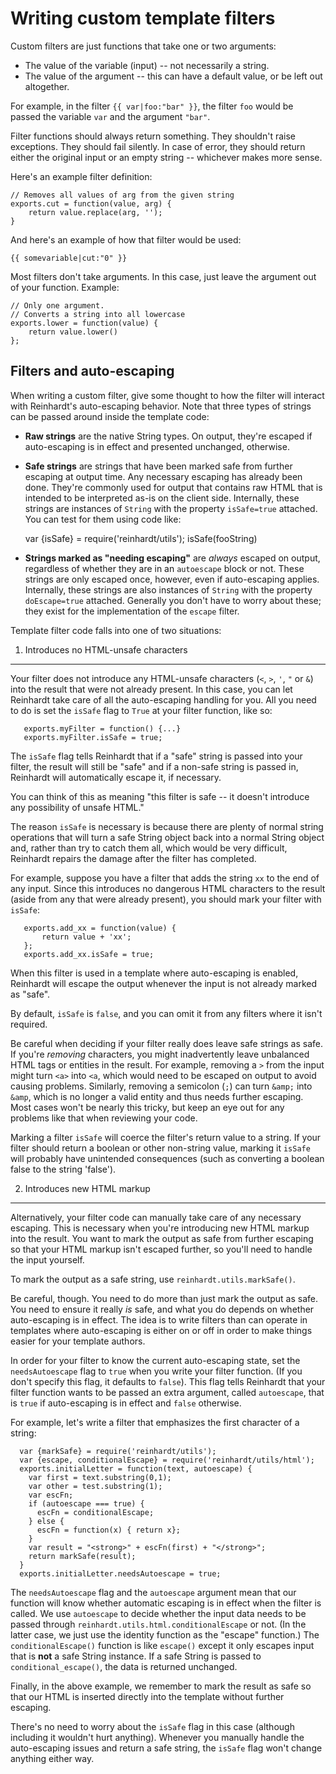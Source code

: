 Writing custom template filters
=================================

Custom filters are just functions that take one or two arguments:

* The value of the variable (input) -- not necessarily a string.
* The value of the argument -- this can have a default value, or be left
  out altogether.

For example, in the filter ``{{ var|foo:"bar" }}``, the filter ``foo`` would be
passed the variable ``var`` and the argument ``"bar"``.

Filter functions should always return something. They shouldn't raise
exceptions. They should fail silently. In case of error, they should return
either the original input or an empty string -- whichever makes more sense.

Here's an example filter definition:

    // Removes all values of arg from the given string
    exports.cut = function(value, arg) {
        return value.replace(arg, '');
    }

And here's an example of how that filter would be used:

    {{ somevariable|cut:"0" }}

Most filters don't take arguments. In this case, just leave the argument out of
your function. Example:


    // Only one argument.
    // Converts a string into all lowercase
    exports.lower = function(value) {
        return value.lower()
    };

Filters and auto-escaping
---------------------------

When writing a custom filter, give some thought to how the filter will interact
with Reinhardt's auto-escaping behavior. Note that three types of strings can be
passed around inside the template code:

* **Raw strings** are the native String types. On output, they're escaped if
auto-escaping is in effect and presented unchanged, otherwise.

* **Safe strings** are strings that have been marked safe from further
escaping at output time. Any necessary escaping has already been done. They're
commonly used for output that contains raw HTML that is intended   to be
interpreted as-is on the client side. Internally, these strings are instances
of `String` with the property `isSafe=true` attached. You can test for them
using code like:

     var {isSafe} = require('reinhardt/utils');
     isSafe(fooString)


* **Strings marked as "needing escaping"** are *always* escaped on output,
regardless of whether they are in an `autoescape` block or   not. These
strings are only escaped once, however, even if auto-escaping applies.
Internally, these strings are also instances of `String` with the property
`doEscape=true` attached. Generally you don't have to worry about these; they
exist for the implementation of the `escape` filter.

Template filter code falls into one of two situations:

1. Introduces no HTML-unsafe characters
-----------------------------------------

Your filter does not introduce any HTML-unsafe characters (``<``, ``>``,
``'``, ``"`` or ``&``) into the result that were not already present. In
this case, you can let Reinhardt take care of all the auto-escaping
handling for you. All you need to do is set the ``isSafe`` flag to ``True``
at your filter function, like so:


       exports.myFilter = function() {...}
       exports.myFilter.isSafe = true;

The `isSafe` flag tells Reinhardt that if a "safe" string is passed into your
filter, the result will still be "safe" and if a non-safe string is    passed
in, Reinhardt will automatically escape it, if necessary.

You can think of this as meaning "this filter is safe -- it doesn't
introduce any possibility of unsafe HTML."

The reason ``isSafe`` is necessary is because there are plenty of    normal
string operations that will turn a safe String object back into    a normal
String object and, rather than try to catch    them all, which would be very
difficult, Reinhardt repairs the damage after    the filter has completed.

For example, suppose you have a filter that adds the string ``xx`` to    the
end of any input. Since this introduces no dangerous HTML characters    to the
result (aside from any that were already present), you should    mark your
filter with ``isSafe``:


       exports.add_xx = function(value) {
           return value + 'xx';
       };
       exports.add_xx.isSafe = true;

When this filter is used in a template where auto-escaping is enabled,
Reinhardt will escape the output whenever the input is not already marked
as "safe".

By default, ``isSafe`` is ``false``, and you can omit it from any filters
where it isn't required.

Be careful when deciding if your filter really does leave safe strings    as
safe. If you're *removing* characters, you might inadvertently leave
unbalanced HTML tags or entities in the result. For example, removing a
``>`` from the input might turn ``<a>`` into ``<a``, which would need to    be
escaped on output to avoid causing problems. Similarly, removing a
semicolon (``;``) can turn ``&amp;`` into ``&amp``, which is no longer a
valid entity and thus needs further escaping. Most cases won't be nearly
this tricky, but keep an eye out for any problems like that when    reviewing
your code.

Marking a filter ``isSafe`` will coerce the filter's return value to    a
string.  If your filter should return a boolean or other non-string    value,
marking it ``isSafe`` will probably have unintended    consequences (such as
converting a boolean false to the string    'false').

2. Introduces new HTML markup
-----------------------------------

Alternatively, your filter code can manually take care of any necessary
escaping. This is necessary when you're introducing new HTML markup into
the result. You want to mark the output as safe from further    escaping so
that your HTML markup isn't escaped further, so you'll need    to handle the
input yourself.

To mark the output as a safe string, use `reinhardt.utils.markSafe()`.

Be careful, though. You need to do more than just mark the output as    safe.
You need to ensure it really *is* safe, and what you do depends on    whether
auto-escaping is in effect. The idea is to write filters than    can operate
in templates where auto-escaping is either on or off in    order to make
things easier for your template authors.

In order for your filter to know the current auto-escaping state, set the
``needsAutoescape`` flag to ``true`` when you write your filter function.
(If you don't specify this flag, it defaults to ``false``). This flag tells
Reinhardt that your filter function wants to be passed an extra    argument,
called ``autoescape``, that is ``true`` if auto-escaping is in    effect and
``false`` otherwise.

For example, let's write a filter that emphasizes the first character of    a
string:


      var {markSafe} = require('reinhardt/utils');
      var {escape, conditionalEscape} = require('reinhardt/utils/html');
      exports.initialLetter = function(text, autoescape) {
        var first = text.substring(0,1);
        var other = test.substring(1);
        var escFn;
        if (autoescape === true) {
          escFn = conditionalEscape;
        } else {
          escFn = function(x) { return x};
        }
        var result = "<strong>" + escFn(first) + "</strong>";
        return markSafe(result);
      }
      exports.initialLetter.needsAutoescape = true;

The ``needsAutoescape`` flag and the ``autoescape`` argument mean that our
function will know whether automatic escaping is in effect when the filter
is called. We use ``autoescape`` to decide whether the input data needs to
be passed through ``reinhardt.utils.html.conditionalEscape`` or not. (In
the latter case, we just use the identity function as the "escape"
function.) The ``conditionalEscape()`` function is like ``escape()`` except
it only escapes input that is **not** a safe String instance. If a safe
String is passed to ``conditional_escape()``, the data is returned
unchanged.

Finally, in the above example, we remember to mark the result as safe    so
that our HTML is inserted directly into the template without further
escaping.

There's no need to worry about the ``isSafe`` flag in this case    (although
including it wouldn't hurt anything). Whenever you manually    handle the
auto-escaping issues and return a safe string, the    ``isSafe`` flag won't
change anything either way.

